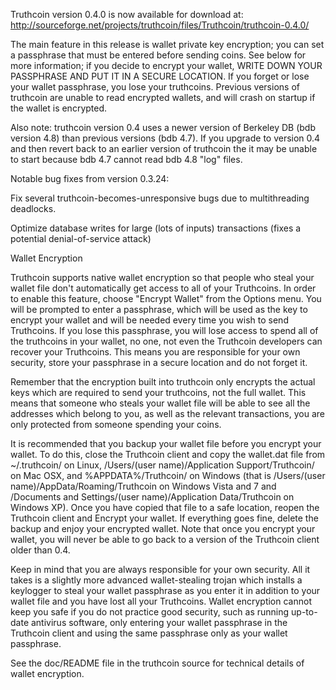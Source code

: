 Truthcoin version 0.4.0 is now available for download at:
http://sourceforge.net/projects/truthcoin/files/Truthcoin/truthcoin-0.4.0/

The main feature in this release is wallet private key encryption;
you can set a passphrase that must be entered before sending coins.
See below for more information; if you decide to encrypt your wallet,
WRITE DOWN YOUR PASSPHRASE AND PUT IT IN A SECURE LOCATION. If you
forget or lose your wallet passphrase, you lose your truthcoins.
Previous versions of truthcoin are unable to read encrypted wallets,
and will crash on startup if the wallet is encrypted.

Also note: truthcoin version 0.4 uses a newer version of Berkeley DB
(bdb version 4.8) than previous versions (bdb 4.7). If you upgrade
to version 0.4 and then revert back to an earlier version of truthcoin
the it may be unable to start because bdb 4.7 cannot read bdb 4.8
"log" files.


Notable bug fixes from version 0.3.24:

Fix several truthcoin-becomes-unresponsive bugs due to multithreading
deadlocks.

Optimize database writes for large (lots of inputs) transactions
(fixes a potential denial-of-service attack)


Wallet Encryption

Truthcoin supports native wallet encryption so that people who steal your
wallet file don't automatically get access to all of your Truthcoins.
In order to enable this feature, choose "Encrypt Wallet" from the
Options menu.  You will be prompted to enter a passphrase, which
will be used as the key to encrypt your wallet and will be needed
every time you wish to send Truthcoins.  If you lose this passphrase,
you will lose access to spend all of the truthcoins in your wallet,
no one, not even the Truthcoin developers can recover your Truthcoins.
This means you are responsible for your own security, store your
passphrase in a secure location and do not forget it.

Remember that the encryption built into truthcoin only encrypts the
actual keys which are required to send your truthcoins, not the full
wallet.  This means that someone who steals your wallet file will
be able to see all the addresses which belong to you, as well as the
relevant transactions, you are only protected from someone spending
your coins.

It is recommended that you backup your wallet file before you
encrypt your wallet.  To do this, close the Truthcoin client and
copy the wallet.dat file from ~/.truthcoin/ on Linux, /Users/(user
name)/Application Support/Truthcoin/ on Mac OSX, and %APPDATA%/Truthcoin/
on Windows (that is /Users/(user name)/AppData/Roaming/Truthcoin on
Windows Vista and 7 and /Documents and Settings/(user name)/Application
Data/Truthcoin on Windows XP).  Once you have copied that file to a
safe location, reopen the Truthcoin client and Encrypt your wallet.
If everything goes fine, delete the backup and enjoy your encrypted
wallet.  Note that once you encrypt your wallet, you will never be
able to go back to a version of the Truthcoin client older than 0.4.

Keep in mind that you are always responsible for your own security.
All it takes is a slightly more advanced wallet-stealing trojan which
installs a keylogger to steal your wallet passphrase as you enter it
in addition to your wallet file and you have lost all your Truthcoins.
Wallet encryption cannot keep you safe if you do not practice
good security, such as running up-to-date antivirus software, only
entering your wallet passphrase in the Truthcoin client and using the
same passphrase only as your wallet passphrase.

See the doc/README file in the truthcoin source for technical details
of wallet encryption.
